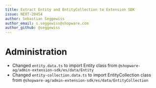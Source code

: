 ```yaml
---
title: Extract Entity and EntityCollection to Extension SDK
issue: NEXT-20454
author: Sebastian Seggewiss
author_email: s.seggewiss@shopware.com
author_github: @seggewiss
---
```

# Administration
* Changed `entity.data.ts` to import Entity class from `@shopware-ag/admin-extension-sdk/es/data/Entity`
* Changed `entity-collection.data.ts` to import EntityCollection class from `@shopware-ag/admin-extension-sdk/es/data/EntityCollection`
